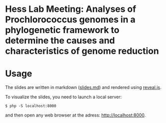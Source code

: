 Hess Lab Meeting: Analyses of Prochlorococcus genomes in a phylogenetic framework to determine the causes and characteristics of genome reduction
====

# Usage

The slides are written in markdown ([slides.md](slides.md)) and rendered using [reveal.js](https://github.com/hakimel/reveal.js/).

To visualize the slides, you need to launch a local server:

```
$ php -S localhost:8000
```
 and then open any web browser at the adress: [http://localhost:8000](http://localhost:8000).
